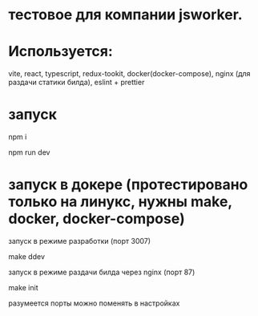 # тестовое для компании jsworker.

# Используется: 

vite, react, typescript, redux-tookit, docker(docker-compose), nginx (для раздачи статики билда), eslint + prettier

# запуск

npm i

npm run dev

# запуск в докере (протестировано только на линукс, нужны make, docker, docker-compose)

запуск в режиме разработки (порт 3007)

make ddev

запуск в режиме раздачи билда через nginx (порт 87)

make init


разумеется порты можно поменять в настройках
